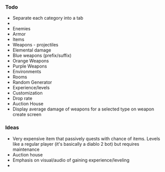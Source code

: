 <h3>Todo</h3>
<ul>
<li>Separate each category into a tab<li>
<li>Enemies</li>
<li>Armor</li>
<li>Items</li>
<li>Weapons - projectiles</li>
<li>Elemental damage</li>
<li>Blue weapons (prefix/suffix)</li>
<li>Orange Weapons</li>
<li>Purple Weapons</li>
<li>Environments</li>
<li>Rooms</li>
<li>Random Generator</li>
<li>Experience/levels</li>
<li>Customization</li>
<li>Drop rate</li>
<li>Auction House</li>
<li>Display average damage of weapons for a selected type on weapon create screen</li>
</ul>


<h3>Ideas</h3>
<ul>
  <li>Very expensive item that passively quests with chance of items. Levels like a regular player (it's basically a diablo 2 bot) but requires maintenance</li>
  <li>Auction house</li>
  <li>Emphasis on visual/audio of gaining experience/leveling<li>
</ul>
